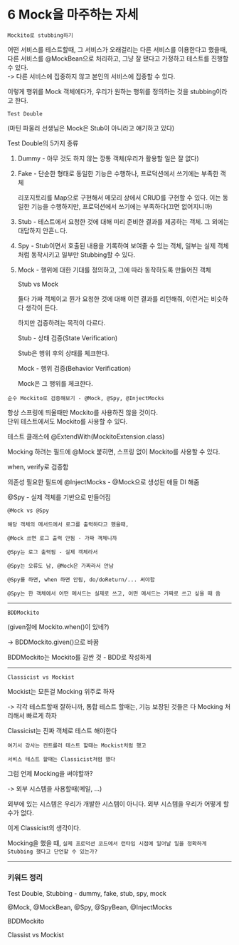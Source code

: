 # 6 Mock을 마주하는 자세

`Mockito로 stubbing하기`

어떤 서비스를 테스트할때, 그 서비스가 오래걸리는 다른 서비스를 이용한다고 했을때, 다른 서비스를 @MockBean으로 처리하고, 그냥 잘 됐다고 가정하고 테스트를 진행할 수 있다.<br>
-> 다른 서비스에 집중하지 않고 본인의 서비스에 집중할 수 있다.

이렇게 행위를 Mock 객체에다가, 우리가 원하는 행위를 정의하는 것을 stubbing이라고 한다.

`Test Double`

(마틴 파울러 선생님은 Mock은 Stub이 아니라고 얘기하고 있다)

Test Double의 5가지 종류
1. Dummy - 아무 것도 하지 않는 깡통 객체(우리가 활용할 일은 잘 없다)

2. Fake - 단순한 형태로 동일한 기능은 수행하나, 프로덕션에서 쓰기에는 부족한 객체
    
    리포지토리를 Map으로 구현해서 메모리 상에서 CRUD를 구현할 수 있다.
    이는 동일한 기능을 수행하지만, 프로덕션에서 쓰기에는 부족하다(끄면 없어지니까)

3. Stub - 테스트에서 요청한 것에 대해 미리 준비한 결과를 제공하는 객체. 그 외에는 대답하지 안흔ㄴ다.

4. Spy - Stub이면서 호출된 내용을 기록하여 보여줄 수 있는 객체, 일부는 실제 객체처럼 동작시키고 일부만 Stubbing할 수 있다.

5. Mock - 행위에 대한 기대를 정의하고, 그에 따라 동작하도록 만들어진 객체

    Stub vs Mock

    둘다 가짜 객체이고 뭔가 요청한 것에 대해 이런 결과를 리턴해줘, 이런거는 비슷하다 생각이 든다.

    하지만 검증하려는 목적이 다르다.

    Stub - 상태 검증(State Verification)

    Stub은 행위 후의 상태를 체크한다.

    Mock - 행위 검증(Behavior Verification)

    Mock은 그 행위를 체크한다.

`순수 Mockito로 검증해보기 - @Mock, @Spy, @InjectMocks`

항상 스프링에 띄울때만 Mockito를 사용하진 않을 것이다.<br>
단위 테스트에서도 Mockito를 사용할 수 있다.

테스트 클래스에 @ExtendWith(MockitoExtension.class)

Mocking 하려는 필드에 @Mock 붙히면, 스프링 없이 Mockito를 사용할 수 있다.

when, verify로 검증함

의존성 필요한 필드에 @InjectMocks - @Mock으로 생성된 애들 DI 해줌

@Spy - 실제 객체를 기반으로 만들어짐

    @Mock vs @Spy

    해당 객체의 메서드에서 로그를 출력하다고 했을때,

    @Mock 쓰면 로그 출력 안됨 - 가짜 객체니까

    @Spy는 로그 출력됨 - 실제 객체라서

    @Spy는 오류도 남, @Mock은 가짜라서 안남

    @Spy를 하면, when 하면 안됨, do/doReturn/... 써야함

    @Spy는 한 객체에서 어떤 메서드는 실제로 쓰고, 어떤 메서드는 가짜로 쓰고 싶을 때 씀

---

`BDDMockito`

(given절에 Mockito.when()이 있네?)

-> BDDMockito.given()으로 바꿈

BDDMockito는 Mockito를 감싼 것 - BDD로 작성하게

---

`Classicist vs Mockist`

Mockist는 모든걸 Mocking 위주로 하자

-> 각각 테스트할때 잘하니까, 통합 테스트 할때는, 기능 보장된 것들은 다 Mocking 처리해서 빠르게 하자

Classicist는 진짜 객체로 테스트 해야한다

    여기서 강사는 컨트롤러 테스트 할때는 Mockist처럼 했고

    서비스 테스트 할때는 Classicist처럼 했다

그럼 언제 Mocking을 써야할까?

-> 외부 시스템을 사용할때(메일, ...)

외부에 있는 시스템은 우리가 개발한 시스템이 아니다. 외부 시스템을 우리가 어떻게 할 수가 없다.

이게 Classicist의 생각이다.

Mocking을 했을 떄, `실제 프로덕션 코드에서 런타임 시점에 일어날 일을 정확하게 Stubbing 했다고 단언할 수 있는가?`

---

### 키워드 정리

Test Double, Stubbing - dummy, fake, stub, spy, mock

@Mock, @MockBean, @Spy, @SpyBean, @InjectMocks

BDDMockito

Classist vs Mockist